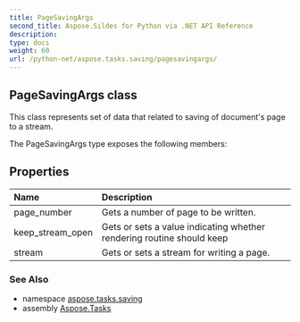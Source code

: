 ```yaml
---
title: PageSavingArgs
second_title: Aspose.Sildes for Python via .NET API Reference
description: 
type: docs
weight: 60
url: /python-net/aspose.tasks.saving/pagesavingargs/
---
```


## PageSavingArgs class

This class represents set of data that related to saving of document's page to a stream.

The PageSavingArgs type exposes the following members:
## Properties
| Name | Description |
| :- | :- |
|page_number|Gets a number of page to be written.|
|keep_stream_open|Gets or sets a value indicating whether rendering routine should keep|
|stream|Gets or sets a stream for writing a page.|

### See Also

* namespace [aspose.tasks.saving](/python-net/aspose.tasks.saving/)
* assembly [Aspose.Tasks](/tasks/python-net/)

